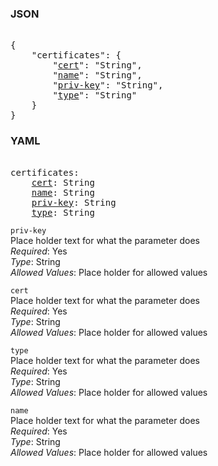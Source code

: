 ### JSON 
<pre> 
{
    "certificates": {
        "<a href=#cert>cert</a>": "String", 
        "<a href=#name>name</a>": "String", 
        "<a href=#priv-key>priv-key</a>": "String", 
        "<a href=#type>type</a>": "String"
    }
}</pre> 
### YAML 
<pre> 
certificates:
    <a href=#cert>cert</a>: String
    <a href=#name>name</a>: String
    <a href=#priv-key>priv-key</a>: String
    <a href=#type>type</a>: String
</pre> 


`priv-key`  <a name="priv-key"></a> \
Place holder text for what the parameter does \
*Required*: Yes \
*Type*: String \
*Allowed Values*: Place holder for allowed values

`cert`  <a name="cert"></a> \
Place holder text for what the parameter does \
*Required*: Yes \
*Type*: String \
*Allowed Values*: Place holder for allowed values

`type`  <a name="type"></a> \
Place holder text for what the parameter does \
*Required*: Yes \
*Type*: String \
*Allowed Values*: Place holder for allowed values

`name`  <a name="name"></a> \
Place holder text for what the parameter does \
*Required*: Yes \
*Type*: String \
*Allowed Values*: Place holder for allowed values


